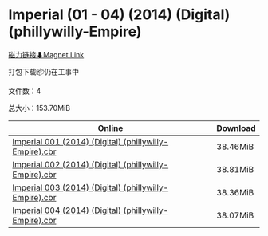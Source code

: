 # Imperial (01 - 04) (2014) (Digital) (phillywilly-Empire)

[磁力链接⬇Magnet Link](magnet:?xt=urn:btih:337c4aa59b63d15d1c99c1cabd9d85f52f5301a5&dn=Imperial%20%2801%20-%2004%29%20%282014%29%20%28Digital%29%20%28phillywilly-Empire%29)

打包下载📦仍在工事中

文件数：4

总大小：153.70MiB

Online | Download
--- | ---
[Imperial 001 (2014) (Digital) (phillywilly-Empire).cbr](https://github.com/alicewish/markdown/blob/master/comic/Imperial-001-2014-Digital-phillywilly-Empire-cbr.md) | 38.46MiB
[Imperial 002 (2014) (Digital) (phillywilly-Empire).cbr](https://github.com/alicewish/markdown/blob/master/comic/Imperial-002-2014-Digital-phillywilly-Empire-cbr.md) | 38.81MiB
[Imperial 003 (2014) (Digital) (phillywilly-Empire).cbr](https://github.com/alicewish/markdown/blob/master/comic/Imperial-003-2014-Digital-phillywilly-Empire-cbr.md) | 38.36MiB
[Imperial 004 (2014) (Digital) (phillywilly-Empire).cbr](https://github.com/alicewish/markdown/blob/master/comic/Imperial-004-2014-Digital-phillywilly-Empire-cbr.md) | 38.07MiB